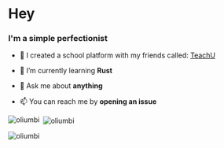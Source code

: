 <h1>Hey</h1>
<h3>I'm a simple perfectionist</h3>

- 🔭 I created a school platform with my friends called: [TeachU](https://github.com/moreach)

- 🌱 I’m currently learning **Rust**

- 💬 Ask me about **anything**

- 📫 You can reach me by **opening an issue**

<p><img align="left" src="https://github-readme-stats.vercel.app/api/top-langs?username=oliumbi&show_icons=true&locale=en&layout=compact" alt="oliumbi" /></p>

<p>&nbsp;<img align="center" src="https://github-readme-stats.vercel.app/api?username=oliumbi&show_icons=true&locale=en" alt="oliumbi" /></p>

<p><img align="center" src="https://github-readme-streak-stats.herokuapp.com/?user=oliumbi&" alt="oliumbi" /></p>

